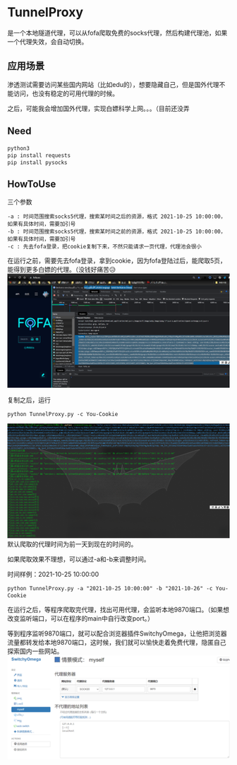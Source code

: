 # TunnelProxy

是一个本地隧道代理，可以从fofa爬取免费的socks代理，然后构建代理池，如果一个代理失效，会自动切换。

## 应用场景

渗透测试需要访问某些国内网站（比如edu的），想要隐藏自己，但是国外代理不能访问，也没有稳定的可用代理的时候。

之后，可能我会增加国外代理，实现白嫖科学上网。。。（目前还没弄

## Need

```
python3
pip install requests
pip install pysocks
```

## HowToUse

三个参数

```
-a : 时间范围搜索socks5代理，搜索某时间之后的资源，格式 2021-10-25 10:00:00，如果有具体时间，需要加引号
-b : 时间范围搜索socks5代理，搜索某时间之前的资源，格式 2021-10-25 10:00:00，如果有具体时间，需要加引号
-c : 先去fofa登录，把cookie复制下来，不然只能请求一页代理，代理池会很小
```

在运行之前，需要先去fofa登录，拿到cookie，因为fofa登陆过后，能爬取5页，能得到更多白嫖的代理。（没钱好痛苦😥![Snipaste_2021-10-26_22-36-39](img/Snipaste_2021-10-26_22-36-39.png)

复制之后，运行

```
python TunnelProxy.py -c You-Cookie
```

![Snipaste_2021-10-26_22-24-04](img/Snipaste_2021-10-26_22-24-04.png)默认爬取的代理时间为前一天到现在的时间的。

如果爬取效果不理想，可以通过-a和-b来调整时间。

时间样例：2021-10-25 10:00:00

```
python TunnelProxy.py -a "2021-10-25 10:00:00" -b "2021-10-26" -c You-Cookie
```



在运行之后，等程序爬取完代理，找出可用代理，会监听本地9870端口。（如果想改变监听端口，可以在程序的main中自行改变port。）

等到程序监听9870端口，就可以配合浏览器插件SwitchyOmega，让他把浏览器流量都转发给本地9870端口，这时候，我们就可以愉快走着免费代理，隐匿自己探索国内一些网站。![Snipaste_2021-10-26_22-50-04](img/Snipaste_2021-10-26_22-50-04.png)

